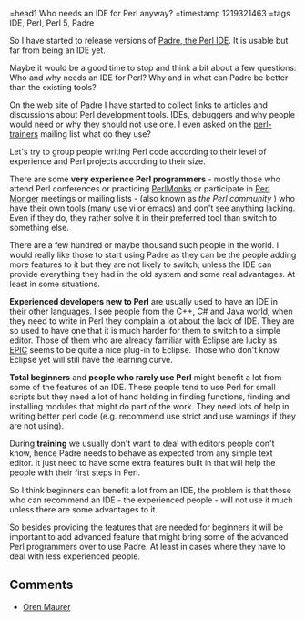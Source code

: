 =head1 Who needs an IDE for Perl anyway?
=timestamp 1219321463
=tags IDE, Perl, Perl 5, Padre

So I have started to release versions of 
<a href="http://padre.perlide.org/">Padre, the Perl IDE</a>.
It is usable but far from being an IDE yet.

Maybe it would be a good time to stop and think a bit about a few questions:
Who and why needs an IDE for Perl?
Why and in what can Padre be better than the existing tools?

On the web site of Padre I have started to collect links to articles and
discussions about Perl development tools. IDEs, debuggers and why people
would need or why they should not use one. I even asked on the 
<a href="http://lists.cpan.org/showlist.cgi?name=perl-trainers">perl-trainers</a>
mailing list what do they use?

Let's try to group people writing Perl code according to their level of experience
and Perl projects according to their size.

There are some <b>very experience Perl programmers</b> - mostly those who attend Perl
conferences or practicing <a href="http://www.perlmonks.org/">PerlMonks</a> or participate
in <a href="http://www.pm.org/">Perl Monger</a> meetings or mailing lists - 
(also known as <i>the Perl community</i> ) who have their own tools 
(many use vi or emacs) and don't see anything lacking. Even if they do, 
they rather solve it in their preferred tool than switch to something else.

There are a few hundred  or maybe thousand such people in the world.
I would really like those to start using Padre as they can be the people adding
more features to it but they are not likely to switch, unless the IDE can provide 
everything they had in the old system and some real advantages. At least in some
situations.


<b>Experienced developers new to Perl</b> are usually used to have an IDE in their
other languages. I see people from the C++, C# and Java world, when they need to
write in Perl they complain a lot about the lack of IDE. They are so used to have
one that it is much harder for them to switch to a simple editor. Those of them
who are already familiar with Eclipse are lucky as 
<a href="http://www.epic-ide.org/">EPIC</a> seems to be quite a nice plug-in to
Eclipse. Those who don't know Eclipse yet will still have the learning curve.

<b>Total beginners</b> and <b>people who rarely use Perl</b> might benefit a lot from
some of the features of an IDE. These people tend to use Perl for small scripts but 
they need a lot of hand holding in finding functions, finding and installing modules
that might do part of the work.
They need lots of help in writing better perl code (e.g. recommend use strict
and use warnings if they are not using).

During <b>training</b> we usually don't want to deal with editors people don't know,
hence Padre needs to behave as expected from any simple text editor. It just need to
have some extra features built in that will help the people with their first steps
in Perl.

So I think beginners can benefit a lot from an IDE, the problem is that those who
can recommend an IDE - the experienced people - will not use it much unless there
are some advantages to it.

So besides providing the features that are needed for beginners it will
be important to add advanced feature that might bring some of the advanced
Perl programmers over to use Padre. At least in cases where they have to deal
with less experienced people.

<h2>Comments</h2>

<ul>
<li><a href="http://meorero.wordpress.com/2008/08/21/why-do-i-want-a-perl-ide/">Oren Maurer</a></li>
</ul>

